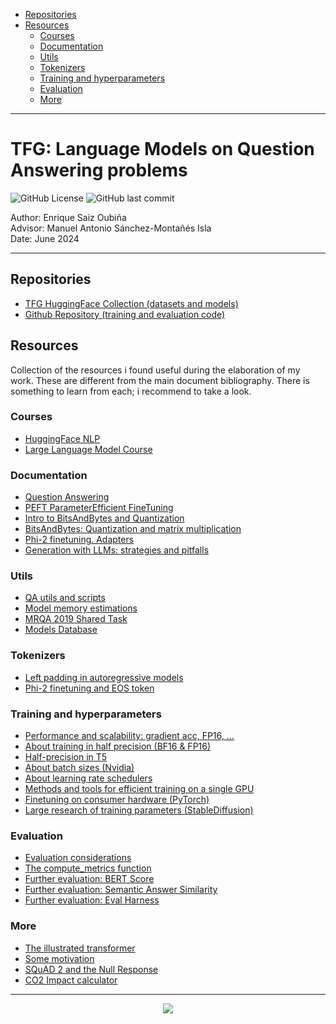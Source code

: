 * [Repositories](#Repositories)
* [Resources](#Resources)
	* [Courses](#Courses)
	* [Documentation](#Documentation)
	* [Utils](#Utils)
	* [Tokenizers](#Tokenizers)
	* [Training and hyperparameters](#Trainingandhyperparameters)
	* [Evaluation](#Evaluation)
	* [More](#More)

---

# TFG: Language Models on Question Answering problems

![GitHub License](https://img.shields.io/github/license/enriquesaou/tfg-lm-qa) ![GitHub last commit](https://img.shields.io/github/last-commit/enriquesaou/tfg-lm-qa)

Author: Enrique Saiz Oubiña  
Advisor: Manuel Antonio Sánchez-Montañés Isla  
Date: June 2024

---


## <a name='Repositories'></a>Repositories
- [TFG HuggingFace Collection (datasets and models)](https://huggingface.co/collections/enriquesaou/tfg-66670a768e3ed59181581e65) 
- [Github Repository (training and evaluation code)](https://github.com/enriquesaou/tfg-lm-qa)


## <a name='Resources'></a>Resources
Collection of the resources i found useful during the elaboration of my work. These are different from the main document bibliography. There is something to learn from each; i recommend to take a look.
### <a name='Courses'></a>Courses
- [HuggingFace NLP](https://huggingface.co/learn/nlp-course)
- [Large Language Model Course](https://github.com/mlabonne/llm-course)


### <a name='Documentation'></a>Documentation
- [Question Answering](https://huggingface.co/tasks/question-answering)
- [PEFT ParameterEfficient FineTuning](https://huggingface.co/docs/peft/index)
- [Intro to BitsAndBytes and Quantization](https://huggingface.co/blog/4bit-transformers-bitsandbytes)
- [BitsAndBytes: Quantization and matrix multiplication](https://huggingface.co/blog/hf-bitsandbytes-integration) 
- [Phi-2 finetuning. Adapters](https://github.com/byh711/Phi2_finetuning)
- [Generation with LLMs: strategies and pitfalls](https://huggingface.co/docs/transformers/main/llm_tutorial)

### <a name='Utils'></a>Utils
- [QA utils and scripts](https://github.com/huggingface/transformers/tree/main/examples/pytorch/question-answering)
- [Model memory estimations](https://huggingface.co/spaces/hf-accelerate/model-memory-usage) 
- [MRQA 2019 Shared Task](https://github.com/mrqa/MRQA-Shared-Task-2019)
- [Models Database](https://epochai.org/data/epochdb/table) 

### <a name='Tokenizers'></a>Tokenizers
- [Left padding in autoregressive models](https://ai.stackexchange.com/questions/41485/while-fine-tuning-a-decoder-only-llm-like-llama-on-chat-dataset-what-kind-of-pa)
- [Phi-2 finetuning and EOS token](https://kaitchup.substack.com/p/phi-2-a-small-model-easy-to-fine)

### <a name='Trainingandhyperparameters'></a>Training and hyperparameters
- [Performance and scalability: gradient acc, FP16, ...](https://huggingface.co/docs/transformers/v4.18.0/en/performance)
- [About training in half precision (BF16 & FP16)](https://huggingface.co/microsoft/phi-2/discussions/19#657b81a7eda715a4be3c1642)
- [Half-precision in T5](https://discuss.huggingface.co/t/training-loss-0-0-validation-loss-nan/27950/4)
- [About batch sizes (Nvidia)](https://docs.nvidia.com/deeplearning/performance/dl-performance-fully-connected/index.html#batch-size)
- [About learning rate schedulers](https://www.reddit.com/r/MachineLearning/comments/oy3co1/d_how_to_pick_a_learning_rate_scheduler/)
- [Methods and tools for efficient training on a single GPU](https://huggingface.co/docs/transformers/main/en/perf_train_gpu_one)
- [Finetuning on consumer hardware (PyTorch)](https://pytorch.org/blog/finetune-llms/)
- [Large research of training parameters (StableDiffusion)](https://github.com/d8ahazard/sd_dreambooth_extension/discussions/547/)

### <a name='Evaluation'></a>Evaluation
- [Evaluation considerations](https://huggingface.co/docs/evaluate/considerations)
- [The compute_metrics function](https://stackoverflow.com/questions/75744031/why-do-we-need-to-write-a-function-to-compute-metrics-with-huggingface-questio)
- [Further evaluation: BERT Score](https://huggingface.co/spaces/evaluate-metric/bertscore)
- [Further evaluation: Semantic Answer Similarity](https://www.deepset.ai/blog/semantic-answer-similarity-to-evaluate-qa)
- [Further evaluation: Eval Harness](https://github.com/EleutherAI/lm-evaluation-harness)

### <a name='More'></a>More
- [The illustrated transformer](https://jalammar.github.io/illustrated-transformer/)
- [Some motivation](https://www.youtube.com/watch?v=GJDNkVDGM_s)
- [SQuAD 2 and the Null Response](https://qa.fastforwardlabs.com/no%20answer/null%20threshold/bert/distilbert/exact%20match/f1/robust%20predictions/2020/06/09/Evaluating_BERT_on_SQuAD.html#The-SQuAD2.0-dev-set)
- [CO2 Impact calculator](https://mlco2.github.io/impact/)

---

<p align="center">
  <img src="https://visitcount.itsvg.in/api?id=tfg-lm-qa&label=visits&color=10&icon=5&pretty=false)](https://visitcount.itsvg.in" />
</a>